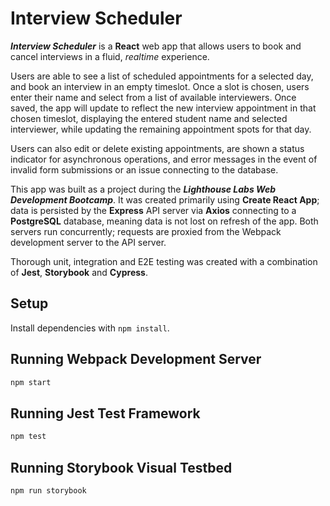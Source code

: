 # Interview Scheduler

**_Interview Scheduler_** is a **React** web app that allows users to book and cancel interviews in a fluid, _realtime_ experience.

Users are able to see a list of scheduled appointments for a selected day, and book an interview in an empty timeslot. Once a slot is chosen, users enter their name and select from a list of available interviewers. Once saved, the app will update to reflect the new interview appointment in that chosen timeslot, displaying the entered student name and selected interviewer, while updating the remaining appointment spots for that day.

Users can also edit or delete existing appointments, are shown a status indicator for asynchronous operations, and error messages in the event of invalid form submissions or an issue connecting to the database.

This app was built as a project during the **_Lighthouse Labs Web Development Bootcamp_**. It was created primarily using **Create React App**; data is persisted by the **Express** API server via **Axios** connecting to a **PostgreSQL** database, meaning data is not lost on refresh of the app. Both servers run concurrently; requests are proxied from the Webpack development server to the API server.

Thorough unit, integration and E2E testing was created with a combination of **Jest**, **Storybook** and **Cypress**.

## Setup

Install dependencies with `npm install`.

## Running Webpack Development Server

```sh
npm start
```

## Running Jest Test Framework

```sh
npm test
```

## Running Storybook Visual Testbed

```sh
npm run storybook
```
